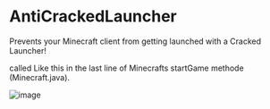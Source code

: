 # AntiCrackedLauncher
Prevents your Minecraft client from getting launched with a Cracked Launcher!

called Like this in the last line of Minecrafts startGame methode (Minecraft.java).

![image](https://user-images.githubusercontent.com/110985128/185796547-3ba4bb98-5ac4-42da-a7e3-d7f5ee9b8ac2.png)
